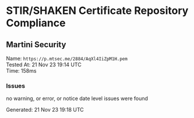 # STIR/SHAKEN Certificate Repository Compliance

## Martini Security

Name: `https://p.mtsec.me/2884/AqXl4IiZpM1H.pem`\
Tested At: 21 Nov 23 19:14 UTC\
Time: 158ms

### Issues

no warning, or error, or notice date level issues were found

Generated: 21 Nov 23 19:18 UTC